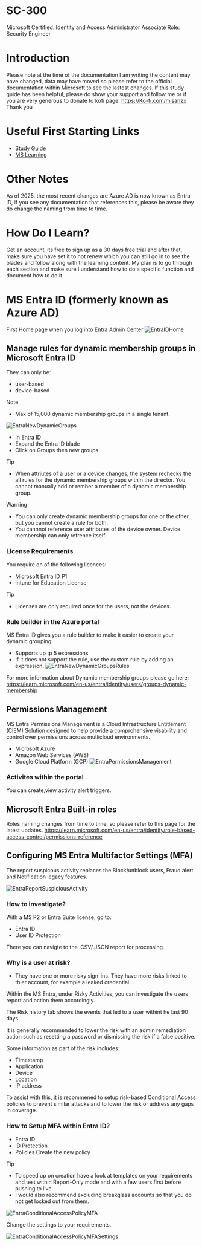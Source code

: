 # SC-300
Microsoft Certified: Identity and Access Administrator Associate
Role: Security Engineer

# Introduction
Please note at the time of the documentation I am writing the content may have changed, data may have moved so please refer to the official documentation within Microsoft to see the lastest changes. If this study guide has been helpful, please do show your support and follow me or if you are very generous to donate to kofi page: https://Ko-fi.com/misanzx Thank you

# Useful First Starting Links
- [Study Guide](https://learn.microsoft.com/en-us/credentials/certifications/resources/study-guides/sc-300)
- [MS Learning](https://learn.microsoft.com/en-us/credentials/certifications/identity-and-access-administrator/?practice-assessment-type=certification)

# Other Notes
As of 2025, the most recent changes are Azure AD is now known as Entra ID, if you see any documentation that references this, please be aware they do change the naming from time to time.

# How Do I Learn?
Get an account, its free to sign up as a 30 days free trial and after that, make sure you have set it to not renew which you can still go in to see the blades and follow along with the learning content.
My plan is to go through each section and make sure I understand how to do a specific function and document how to do it.

# MS Entra ID (formerly known as Azure AD)

First Home page when you log into Entra Admin Center
![EntraIDHome](Images/EntraIDHome.png)


## Manage rules for dynamic membership groups in Microsoft Entra ID
They can only be:
- user-based
- device-based
> [!Note]
> - Max of 15,000 dynamic membership groups in a single tenant.

![EntraNewDynamicGroups](Images/EntraNewDynamicGroups.png)

- In Entra ID
- Expand the Entra ID blade
- Click on Groups then new groups

> [!Tip]
> - When attriutes of a user or a device changes, the system rechecks the all rules for the dynamic membership groups within the director. You cannot manually add or rember a member of a dynamic membership group.

> [!Warning]
> - You can only create dynamic membership groups for one or the other, but you cannot create a rule for both.
> - You cannnot reference user attributes of the device owner. Device membership can only refrence itself.


### License Requirements
You require on of the following licences:
- Microsoft Entra ID P1
- Intune for Education License

> [!Tip]
> - Licenses are only required once for the users, not the devices.


### Rule builder in the Azure portal
MS Entra ID gives you a rule builder to make it easier to create your dynamic grouping.
- Supports up tp 5 expressions
- If it does not support the rule, use the custom rule by adding an expression.
![EntraNewDynamicGroupsRules](Images/EntraNewDynamicGroupsRules.png)

For more information about Dynamic membership groups please go here: https://learn.microsoft.com/en-us/entra/identity/users/groups-dynamic-membership


## Permissions Management
MS Entra Permissions Management is a Cloud Infrastructure Entitlement (CIEM) Solution designed to help provide a comprohensive visability and control over permissions across mutlicloud environments.
- Microsoft Azure
- Amazon Web Services (AWS)
- Google Cloud Platform (GCP)
![EntraPermissionsManagement](Images/EntraPermissionsManagement.png)

### Activites within the portal
You can create,view activity alert triggers.

## Microsoft Entra Built-in roles
Roles naming changes from time to time, so please refer to this page for the latest updates.
https://learn.microsoft.com/en-us/entra/identity/role-based-access-control/permissions-reference

## Configuring MS Entra Multifactor Settings (MFA)
The report suspicous activity replaces the Block/unblock users, Fraud alert and Notification legacy features.

![EntraReportSuspiciousActivity](Images/EntraReportSuspiciousActivity.png)

### How to investigate?
With a MS P2  or Entra Suite license, go to:
- Entra ID
- User ID Protection

There you can navigte to the .CSV/.JSON report for processing.

### Why is a user at risk?
- They have one or more risky sign-ins.
They have more risks linked to thier account, for example a leaked credential.

Within the MS Entra, under Risky Activities, you can investigate the users report and action them accordingly.

The Risk history tab shows the events that led to a user withint he last 90 days.

It is generally recommended to lower the risk with an admin remediation action such as resetting a password or dismissing the risk if a false positive.

Some information as part of the risk includes:
- Timestamp
- Application
- Device
- Location
- IP address

To assist with this, it is recommened to setup risk-based Conditional Access policies to prevent similar attacks and to lower the risk or address any gaps in coverage.

### How to Setup MFA within Entra ID?
- Entra ID
- ID Protection
- Policies
Create the new policy

> [!Tip]
> - To speed up on creation have a look at templates on your requirements and test within Report-Only mode and with a few users first before pushing to live.
> - I would also recommend excluding breakglass accounts so that you do not get locked out from them.

![EntraConditionalAccessPolicyMFA](Images/EntraConditionalAccessPolicyMFA.png)

Change the settings to your requirements.

![EntraConditionalAccessPolicyMFASettings](Images/EntraConditionalAccessPolicyMFA2.png)

